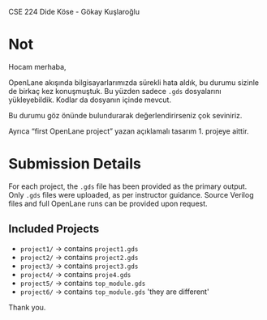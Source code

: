 CSE 224 
Dide Köse - Gökay Kuşlaroğlu

# Not

Hocam merhaba,

OpenLane akışında bilgisayarlarımızda sürekli hata aldık, bu durumu sizinle de birkaç kez konuşmuştuk. Bu yüzden sadece `.gds` dosyalarını yükleyebildik. Kodlar da dosyanın içinde mevcut.

Bu durumu göz önünde bulundurarak değerlendirirseniz çok seviniriz.  

Ayrıca “first OpenLane project” yazan açıklamalı tasarım 1. projeye aittir.


# Submission Details

For each project, the `.gds` file has been provided as the primary output.    
Only `.gds` files were uploaded, as per instructor guidance. Source Verilog files and full OpenLane runs can be provided upon request.

## Included Projects

- `project1/` → contains `project1.gds`  
- `project2/` → contains `project2.gds`  
- `project3/` → contains `project3.gds`  
- `project4/` → contains `proje4.gds`  
- `project5/` → contains `top_module.gds`  
- `project6/` → contains `top_module.gds`  'they are different'

Thank you.


